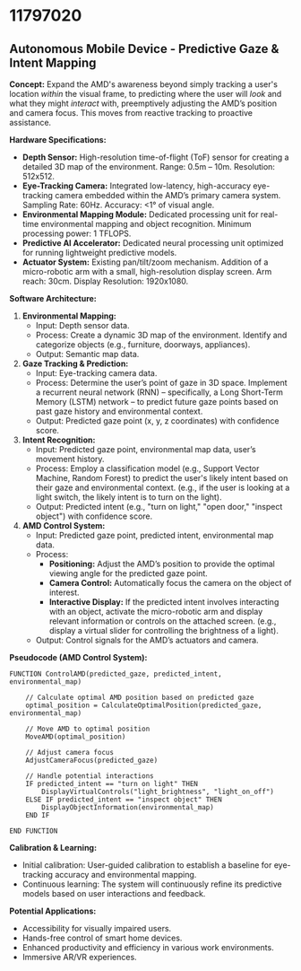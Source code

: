 # 11797020

## Autonomous Mobile Device - Predictive Gaze & Intent Mapping

**Concept:** Expand the AMD's awareness beyond simply tracking a user's location *within* the visual frame, to predicting where the user will *look* and what they might *interact* with, preemptively adjusting the AMD’s position and camera focus. This moves from reactive tracking to proactive assistance.

**Hardware Specifications:**

*   **Depth Sensor:** High-resolution time-of-flight (ToF) sensor for creating a detailed 3D map of the environment. Range: 0.5m – 10m. Resolution: 512x512.
*   **Eye-Tracking Camera:** Integrated low-latency, high-accuracy eye-tracking camera embedded within the AMD’s primary camera system. Sampling Rate: 60Hz. Accuracy: <1° of visual angle.
*   **Environmental Mapping Module:** Dedicated processing unit for real-time environmental mapping and object recognition. Minimum processing power: 1 TFLOPS.
*   **Predictive AI Accelerator:**  Dedicated neural processing unit optimized for running lightweight predictive models.
*   **Actuator System:** Existing pan/tilt/zoom mechanism. Addition of a micro-robotic arm with a small, high-resolution display screen. Arm reach: 30cm. Display Resolution: 1920x1080.

**Software Architecture:**

1.  **Environmental Mapping:**
    *   Input: Depth sensor data.
    *   Process: Create a dynamic 3D map of the environment. Identify and categorize objects (e.g., furniture, doorways, appliances).
    *   Output: Semantic map data.
2.  **Gaze Tracking & Prediction:**
    *   Input: Eye-tracking camera data.
    *   Process: Determine the user’s point of gaze in 3D space. Implement a recurrent neural network (RNN) – specifically, a Long Short-Term Memory (LSTM) network – to predict future gaze points based on past gaze history and environmental context.
    *   Output: Predicted gaze point (x, y, z coordinates) with confidence score.
3.  **Intent Recognition:**
    *   Input: Predicted gaze point, environmental map data, user’s movement history.
    *   Process: Employ a classification model (e.g., Support Vector Machine, Random Forest) to predict the user's likely intent based on their gaze and environmental context. (e.g., if the user is looking at a light switch, the likely intent is to turn on the light).
    *   Output: Predicted intent (e.g., "turn on light," "open door," "inspect object") with confidence score.
4.  **AMD Control System:**
    *   Input: Predicted gaze point, predicted intent, environmental map data.
    *   Process:
        *   **Positioning:**  Adjust the AMD’s position to provide the optimal viewing angle for the predicted gaze point.
        *   **Camera Control:** Automatically focus the camera on the object of interest.
        *   **Interactive Display:** If the predicted intent involves interacting with an object, activate the micro-robotic arm and display relevant information or controls on the attached screen. (e.g., display a virtual slider for controlling the brightness of a light).
    *   Output: Control signals for the AMD’s actuators and camera.

**Pseudocode (AMD Control System):**

```
FUNCTION ControlAMD(predicted_gaze, predicted_intent, environmental_map)

    // Calculate optimal AMD position based on predicted gaze
    optimal_position = CalculateOptimalPosition(predicted_gaze, environmental_map)

    // Move AMD to optimal position
    MoveAMD(optimal_position)

    // Adjust camera focus
    AdjustCameraFocus(predicted_gaze)

    // Handle potential interactions
    IF predicted_intent == "turn on light" THEN
        DisplayVirtualControls("light_brightness", "light_on_off")
    ELSE IF predicted_intent == "inspect object" THEN
        DisplayObjectInformation(environmental_map)
    END IF

END FUNCTION
```

**Calibration & Learning:**

*   Initial calibration: User-guided calibration to establish a baseline for eye-tracking accuracy and environmental mapping.
*   Continuous learning: The system will continuously refine its predictive models based on user interactions and feedback.

**Potential Applications:**

*   Accessibility for visually impaired users.
*   Hands-free control of smart home devices.
*   Enhanced productivity and efficiency in various work environments.
*   Immersive AR/VR experiences.